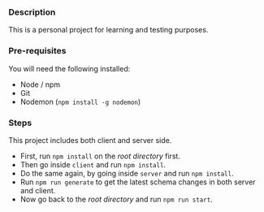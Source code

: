 ### Description 
This is a personal project for learning and testing purposes.

### Pre-requisites
You will need the following installed:
* Node / npm
* Git
* Nodemon (`npm install -g nodemon`)

### Steps
This project includes both client and server side.
* First, run `npm install` on the *root directory* first.
* Then go inside `client` and run `npm install`.
* Do the same again, by going inside `server` and run `npm install`.
* Run `npm run generate` to get the latest schema changes in both server and client.
* Now go back to the *root directory* and run `npm run start`.



